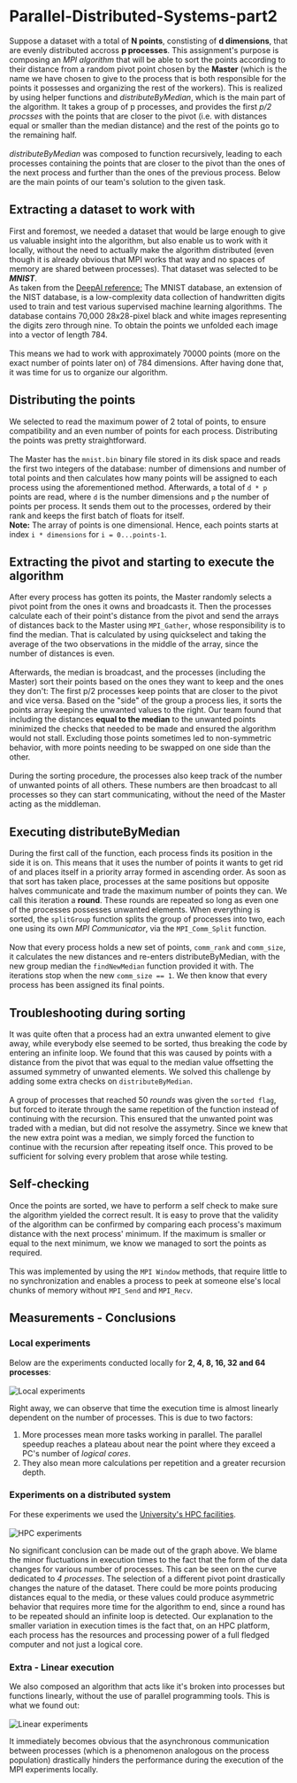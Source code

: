 # Parallel-Distributed-Systems-part2

Suppose a dataset with a total of **N points**, constisting of **d dimensions**, that are evenly distributed accross **p processes**. This assignment's purpose is composing an _MPI algorithm_ that will be able to sort the points according to their distance from a random pivot point chosen by the **Master** (which is the name we have chosen to give to the process that is both responsible for the points it possesses and organizing the rest of the workers). This is realized by using helper functions and _distributeByMedian_, which is the main part of the algorithm. It takes a group of p processes, and provides the first _p/2 procsses_ with the points that are closer to the pivot (i.e. with distances equal or smaller than the median distance) and the rest of the points go to the remaining half.
\
\
_distributeByMedian_ was composed to function recursively, leading to each processes containing the points that are closer to the pivot than the ones of the next process and further than the ones of the previous process. Below are the main points of our team's solution to the given task.

## Extracting a dataset to work with
First and foremost, we needed a dataset that would be large enough to give us valuable insight into the algorithm, but also enable us to work with it locally, without the need to actually make the algorithm distributed (even though it is already obvious that MPI works that way and no spaces of memory are shared between processes). That dataset was selected to be **_MNIST_**.
\
As taken from the [DeepAI reference:](https://deepai.org/dataset/mnist)
The MNIST database, an extension of the NIST database, is a low-complexity data collection of handwritten digits used to train and test various supervised machine learning algorithms. The database contains 70,000 28x28-pixel black and white images representing the digits zero through nine. To obtain the points we unfolded each image into a vector of length 784.
\
\
This means we had to work with approximately 70000 points (more on the exact number of points later on) of 784 dimensions. After having done that, it was time for us to organize our algorithm.

## Distributing the points
We selected to read the maximum power of 2 total of points, to ensure compatibility and an even number of points for each process. Distributing the points was pretty straightforward.
\
\
The Master has the `mnist.bin` binary file stored in its disk space and reads the first two integers of the database: number of dimensions and number of total points and then calculates how many points will be assigned to each process using the aforementioned method. Afterwards, a total of `d * p`  points are read, where `d` is the number dimensions and `p` the number of points per process. It sends them out to the processes, ordered by their rank and keeps the first batch of floats for itself.
\
**Note:** The array of points is one dimensional. Hence, each points starts at index `i * dimensions` for `i = 0...points-1`.

## Extracting the pivot and starting to execute the algorithm
After every process has gotten its points, the Master randomly selects a pivot point from the ones it owns and broadcasts it. Then the processes calculate each of their point's distance from the pivot and send the arrays of distances back to the Master using `MPI_Gather`, whose responsibility is to find the median. That is calculated by using quickselect and taking the average of the two observations in the middle of the array, since the number of distances is even.
\
\
Afterwards, the median is broadcast, and the processes (including the Master) sort their points based on the ones they want to keep and the ones they don't: The first p/2 processes keep points that are closer to the pivot and vice versa. Based on the "side" of the group a process lies, it sorts the points array keeping the unwanted values to the right. Our team found that including the distances **equal to the median** to the unwanted points minimized the checks that needed to be made and ensured the algorithm would not stall. Excluding those points sometimes led to non-symmetric behavior, with more points needing to be swapped on one side than the other.
\
\
During the sorting procedure, the processes also keep track of the number of unwanted points of all others. These numbers are then broadcast to all processes so they can start communicating, without the need of the Master acting as the middleman.

## Executing distributeByMedian
During the first call of the function, each process finds its position in the side it is on. This means that it uses the number of points it wants to get rid of and places itself in a priority array formed in ascending order. As soon as that sort has taken place, processes at the same positions but opposite halves communicate and trade the maximum number of points they can. We call this iteration a **round**. These rounds are repeated so long as even one of the processes possesses unwanted elements. When everything is sorted, the `splitGroup` function splits the group of processes into two, each one using its own _MPI Communicator_, via the `MPI_Comm_Split` function.
\
\
Now that every process holds a new set of points, `comm_rank` and `comm_size`, it calculates the new distances and re-enters distributeByMedian, with the new group median the `findNewMedian` function provided it with. The iterations stop when the new `comm_size == 1`. We then know that every process has been assigned its final points.

## Troubleshooting during sorting
It was quite often that a process had an extra unwanted element to give away, while everybody else seemed to be sorted, thus breaking the code by entering an infinite loop. We found that this was caused by points with a distance from the pivot that was equal to the median value offsetting the assumed symmetry of unwanted elements. We solved this challenge by adding some extra checks on `distributeByMedian`.
\
\
A group of processes that reached 50 _rounds_ was given the `sorted flag`, but forced to iterate through the same repetition of the function instead of continuing with the recursion. This ensured that the unwanted point was traded with a median, but did not resolve the assymetry. Since we knew that the new extra point was a median, we simply forced the function to continue with the recursion after repeating itself once. This proved to be sufficient for solving every problem that arose while testing.

## Self-checking
Once the points are sorted, we have to perform a self check to make sure the algorithm yielded the correct result. It is easy to prove that the validity of the algorithm can be confirmed by comparing each process's maximum distance with the next process' minimum. If the maximum is smaller or equal to the next minimum, we know we managed to sort the points as required.
\
\
This was implemented by using the `MPI Window` methods, that require little to no synchronization and enables a process to peek at someone else's local chunks of memory without `MPI_Send` and `MPI_Recv`.

## Measurements - Conclusions

### Local experiments
Below are the experiments conducted locally for **2, 4, 8, 16, 32 and 64 processes**:
\
\
![Local experiments](./output/local.jpeg)

Right away, we can observe that time the execution time is almost linearly dependent on the number of processes. This is due to two factors:
1. More processes mean more tasks working in parallel. The parallel speedup reaches a plateau about near the point where they exceed a PC's number of _logical cores_.
2. They also mean more calculations per repetition and a greater recursion depth. 

### Experiments on a distributed system
For these experiments we used the [University's HPC facilities](hpc.it.auth.gr).
\
\
![HPC experiments](./output/hpc.jpeg)

No significant conclusion can be made out of the graph above. We blame the minor fluctuations in execution times to the fact that the form of the data changes for various number of processes. This can be seen on the curve dedicated to _4 processes_. The selection of a different pivot point drastically changes the nature of the dataset. There could be more points producing distances equal to the media, or these values could produce asymmetric behavior that requires more time for the algorithm to end, since a round has to be repeated should an infinite loop is detected. Our explanation to the smaller variation in execution times is the fact that, on an HPC platform, each process has the resources and processing power of a full fledged computer and not just a logical core.

### Extra - Linear execution
We also composed an algorithm that acts like it's broken into processes but functions linearly, without the use of parallel programming tools. This is what we found out:
\
\
![Linear experiments](./output/linear.jpeg)

It immediately becomes obvious that the asynchronous communication between processes (which is a phenomenon analogous on the process population) drastically hinders the performance during the execution of the MPI experiments locally.


